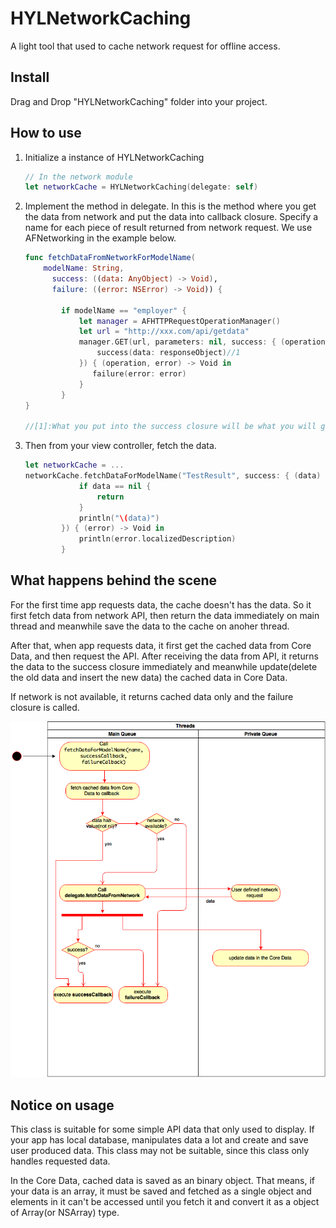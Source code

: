 # HYLNetworkCaching
A light tool that used to cache network request for offline access.

## Install
Drag and Drop "HYLNetworkCaching" folder into your project.

## How to use
1. Initialize a instance of HYLNetworkCaching

	```swift
	// In the network module
	let networkCache = HYLNetworkCaching(delegate: self)
	```
2. Implement the method in delegate. In this is the method where you get the data from network and put the data into callback closure. Specify a name for each piece of result returned from network request. We use AFNetworking in the example below.

	```swift
	func fetchDataFromNetworkForModelName(
		modelName: String,
		  success: ((data: AnyObject) -> Void),
		  failure: ((error: NSError) -> Void)) {
		  
	        if modelName == "employer" {
	            let manager = AFHTTPRequestOperationManager()
	            let url = "http://xxx.com/api/getdata"
	            manager.GET(url, parameters: nil, success: { (operation, responseObject) -> Void in
	                success(data: responseObject)//1
	            }) { (operation, error) -> Void in
	               failure(error: error)
	            }
	        }
	}
	
	//[1]:What you put into the success closure will be what you will get from func fetchDataForModelName(modelName:String, success:((data:AnyObject?)->Void)?, failure:((error:NSError)->Void)?)
	```

3. Then from your view controller, fetch the data.

	```swift
	let networkCache = ...
	networkCache.fetchDataForModelName("TestResult", success: { (data) -> Void in
	            if data == nil {
	                return
	            }
	            println("\(data)")
	        }) { (error) -> Void in
	            println(error.localizedDescription)
	        }
	```

## What happens behind the scene

For the first time app requests data, the cache doesn't has the data. So it first fetch data from network API, then return the data immediately on main thread and meanwhile save the data to the cache on anoher thread.

After that, when app requests data, it first get the cached data from Core Data, and then request the API. After receiving the data from API, it returns the data to the success closure immediately and meanwhile update(delete the old data and insert the new data) the cached data in Core Data.

If network is not available, it returns cached data only and the failure closure is called.

![activity diagram](https://github.com/lionhylra/HYLNetworkCaching/blob/master/activity%20diagram.png?raw=true)

## Notice on usage
This class is suitable for some simple API data that only used to display. If your app has local database, manipulates data a lot and create and save user produced data. This class may not be suitable, since this class only handles requested data. 

In the Core Data, cached data is saved as an binary object. That means, if your data is an array, it must be saved and fetched as a single object and elements in it can't be accessed until you fetch it and convert it as a object of Array(or NSArray) type.